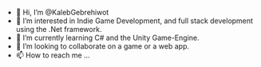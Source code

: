 - 👋 Hi, I’m @KalebGebrehiwot
- 👀 I’m interested in Indie Game Development, and full stack development using the .Net framework.
- 🌱 I’m currently learning C# and the Unity Game-Engine.
- 💞️ I’m looking to collaborate on a game or a web app.
- 📫 How to reach me ...

<!---
KalebGebrehiwot/KalebGebrehiwot is a ✨ special ✨ repository because its `README.md` (this file) appears on your GitHub profile.
You can click the Preview link to take a look at your changes.
--->
